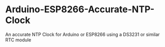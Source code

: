 # Arduino-ESP8266-Accurate-NTP-Clock
An accurate NTP Clock for Arduino or ESP8266 using a DS3231 or similar RTC module
